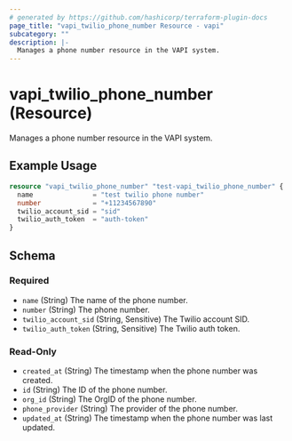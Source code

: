 ```yaml
---
# generated by https://github.com/hashicorp/terraform-plugin-docs
page_title: "vapi_twilio_phone_number Resource - vapi"
subcategory: ""
description: |-
  Manages a phone number resource in the VAPI system.
---
```


# vapi_twilio_phone_number (Resource)

Manages a phone number resource in the VAPI system.

## Example Usage

```terraform
resource "vapi_twilio_phone_number" "test-vapi_twilio_phone_number" {
  name               = "test twilio phone number"
  number             = "+11234567890"
  twilio_account_sid = "sid"
  twilio_auth_token  = "auth-token"
}
```

<!-- schema generated by tfplugindocs -->
## Schema

### Required

- `name` (String) The name of the phone number.
- `number` (String) The phone number.
- `twilio_account_sid` (String, Sensitive) The Twilio account SID.
- `twilio_auth_token` (String, Sensitive) The Twilio auth token.

### Read-Only

- `created_at` (String) The timestamp when the phone number was created.
- `id` (String) The ID of the phone number.
- `org_id` (String) The OrgID of the phone number.
- `phone_provider` (String) The provider of the phone number.
- `updated_at` (String) The timestamp when the phone number was last updated.
